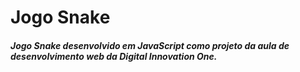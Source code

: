 # Jogo Snake

##### Jogo Snake desenvolvido em JavaScript como projeto da aula de desenvolvimento web da Digital Innovation One.

